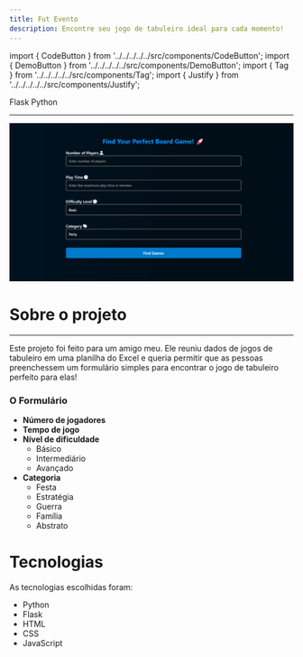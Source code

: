 ```yaml
---
title: Fut Evento
description: Encontre seu jogo de tabuleiro ideal para cada momento!
---
```


import { CodeButton } from '../../../../../src/components/CodeButton';
import { DemoButton } from '../../../../../src/components/DemoButton';
import { Tag } from '../../../../../src/components/Tag';
import { Justify } from '../../../../../src/components/Justify';

<div style={{marginBottom: "1rem"}}>
<Tag docLink="https://flask.palletsprojects.com/en/stable/">Flask</Tag>
<Tag docLink="https://www.python.org/docs/">Python</Tag>
</div>

<DemoButton liveLink="https://onboardsgame.com/"/>

---

![govbr-screenc](\img\projects\onboardsgame.png)

# Sobre o projeto

---

<Justify>
Este projeto foi feito para um amigo meu. Ele reuniu dados de jogos de tabuleiro em uma planilha do Excel e queria permitir que as pessoas preenchessem um formulário simples para encontrar o jogo de tabuleiro perfeito para elas!

### O Formulário

- **Número de jogadores**
- **Tempo de jogo**
- **Nível de dificuldade**
  - Básico
  - Intermediário
  - Avançado
- **Categoria**
  - Festa
  - Estratégia
  - Guerra
  - Família
  - Abstrato

# Tecnologias

As tecnologias escolhidas foram:

- Python
- Flask
- HTML
- CSS
- JavaScript

</Justify>
